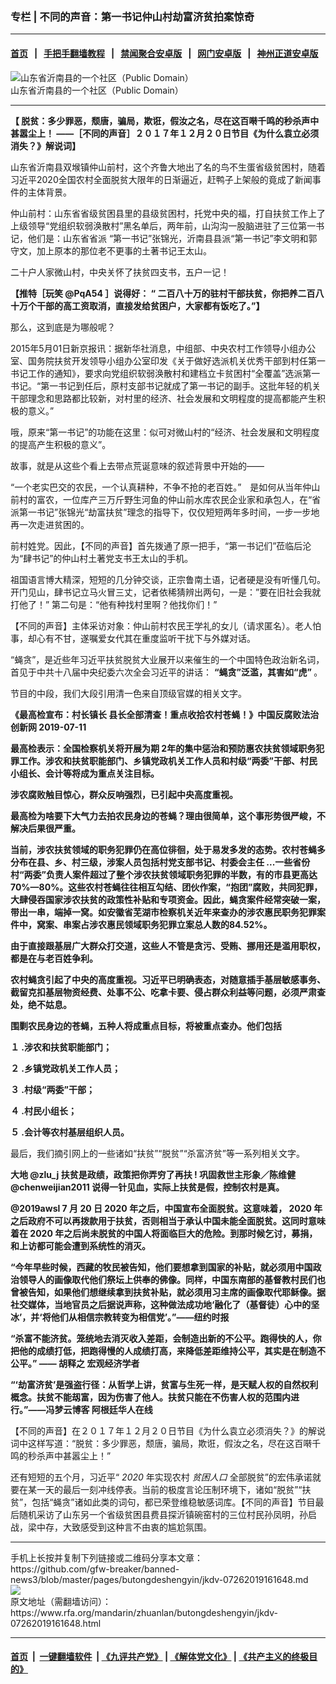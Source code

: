 ### 专栏 | 不同的声音：第一书记仲山村劫富济贫拍案惊奇
------------------------

#### [首页](https://github.com/gfw-breaker/banned-news3/blob/master/README.md) &nbsp;&nbsp;|&nbsp;&nbsp; [手把手翻墙教程](https://github.com/gfw-breaker/guides/wiki) &nbsp;&nbsp;|&nbsp;&nbsp; [禁闻聚合安卓版](https://github.com/gfw-breaker/bn-android) &nbsp;&nbsp;|&nbsp;&nbsp; [网门安卓版](https://github.com/oGate2/oGate) &nbsp;&nbsp;|&nbsp;&nbsp; [神州正道安卓版](https://github.com/SzzdOgate/update) 



<div id="headerimg">
 <img alt="山东省沂南县的一个社区（Public Domain）" src="https://www.rfa.org/mandarin/zhuanlan/butongdeshengyin/jkdv-07262019161648.html/chh726.jpg/@@images/807ecb65-8e23-4a22-9dd3-988d016ed860.jpeg" title="山东省沂南县的一个社区（Public Domain）"/>
 <div id="headerimgcontents">
  <div id="headerimgcaption">
   <span>
    山东省沂南县的一个社区（Public Domain）
   </span>
   <!-- zoomattribute -->
  </div>
  <!-- headerimgcaption -->
 </div>
 <!-- headerimagecontents -->
</div>

<hr/>
<div id="storytext">
 <div>
  <div class="slot_header">
  </div>
 </div>
 <p>
  <b>
   【
  </b>
  <b>
   脱贫：多少罪恶，颓唐，骗局，欺诳，假汝之名，尽在这百啭千鸣的秒杀声中甚嚣尘上！
  </b>
  <b>
  </b>
  <b>
   ——［不同的声音］２０１７年１２月２０日节目《为什么袁立必须消失？》解说词】
  </b>
  <b>
  </b>
 </p>
 <p>
  <b>
  </b>
 </p>
 <p>
  <b>
  </b>
 </p>
 <p>
  山东省沂南县双堠镇仲山前村，这个齐鲁大地出了名的鸟不生蛋省级贫困村，随着习近平2020全国农村全面脱贫大限年的日渐逼近，赶鸭子上架般的竟成了新闻事件的主体背景。
 </p>
 <p>
  仲山前村：山东省省级贫困县里的县级贫困村，托党中央的福，打自扶贫工作上了上级领导“党组织软弱涣散村”黑名单后，两年前，山沟沟一股脑进驻了三位第一书记，他们是：山东省省派 “第一书记”张锦光，沂南县县派“第一书记”李文明和郭守文，加上原本的那位老不更事的土著书记王太山。
 </p>
 <p>
  二十户人家微山村，中央关怀了扶贫四支书，五户一记！
 </p>
 <p>
  <b>
   【推特［玩笑
  </b>
  <b>
  </b>
  <b>
   @PqA54
  </b>
  <b>
   ］说得好：
  </b>
  <b>
   “
  </b>
  <b>
   二百八十万的驻村干部扶贫，你把养二百八十万个干部的高工资取消，直接发给贫困户，大家都有饭吃了。”】
  </b>
  <b>
  </b>
 </p>
 <p>
  那么，这到底是为哪般呢？
 </p>
 <p>
  2015年5月01日新京报讯：据新华社消息，中组部、中央农村工作领导小组办公室、国务院扶贫开发领导小组办公室印发《关于做好选派机关优秀干部到村任第一书记工作的通知》，要求向党组织软弱涣散村和建档立卡贫困村“全覆盖”选派第一书记。“第一书记到任后，原村支部书记就成了第一书记的副手。这批年轻的机关干部理念和思路都比较新，对村里的经济、社会发展和文明程度的提高都能产生积极的意义。”
 </p>
 <p>
  哦，原来“第一书记”的功能在这里：似可对微山村的“经济、社会发展和文明程度的提高产生积极的意义”。
 </p>
 <p>
  故事，就是从这些个看上去带点荒诞意味的叙述背景中开始的——
 </p>
 <p>
  “一个老实巴交的农民，一个认真耕种，不争不抢的老百姓。”　是如何从当年仲山前村的富农，一位库产三万斤野生河鱼的仲山前水库农民企业家和承包人，在“省派第一书记”张锦光“劫富扶贫”理念的指导下，仅仅短短两年多时间，一步一步地再一次走进贫困的。
 </p>
 <p>
  前村姓党。因此，【不同的声音】首先拨通了原一把手，“第一书记们”莅临后沦为“肆书记”的仲山村土著党支书王太山的手机。
 </p>
 <p>
  祖国语言博大精深，短短的几分钟交谈，正宗鲁南土语，记者硬是没有听懂几句。开门见山，肆书记立马火冒三丈，记者依稀猜辨出两句，一是：”要在旧社会我就打他了！” 第二句是：“他有种找村里啊？他找你们！”
 </p>
 <p>
  【不同的声音】主体采访对象：仲山前村农民王学礼的女儿（请求匿名）。老人怕事，却心有不甘，遂嘱爱女代其在重度监听干扰下与外媒对话。
 </p>
 <p>
  “蝇贪”，是近些年习近平扶贫脱贫大业展开以来催生的一个中国特色政治新名词，首见于中共十八届中央纪委六次全会习近平的讲话：
  <b>
   “蝇贪”泛滥，其害如“虎”
  </b>
  。
 </p>
 <p>
 </p>
 <p>
  节目的中段，我们大段引用清一色来自顶级官媒的相关文字。
 </p>
 <p>
  <b>
   《最高检宣布：村长镇长
  </b>
  <b>
   县长全部清查！重点收拾农村苍蝇！》中国反腐败法治创新网
  </b>
  <b>
   2019-07-11
  </b>
  <b>
  </b>
 </p>
 <p>
  <b>
  </b>
 </p>
 <p>
  <b>
   最高检表示：全国检察机关将开展为期
  </b>
  <b>
   2年的集中惩治和预防惠农扶贫领域职务犯罪工作。涉农和扶贫职能部门、乡镇党政机关工作人员和村级“两委”干部、村民小组长、会计等将成为重点关注目标。
  </b>
 </p>
 <p>
  <b>
  </b>
 </p>
 <p>
  <b>
   涉农腐败触目惊心，群众反响强烈，已引起中央高度重视。
  </b>
  <b>
  </b>
 </p>
 <p>
  <b>
  </b>
 </p>
 <p>
  <b>
   最高检为啥要下大气力去拍农民身边的苍蝇？理由很简单，这个事形势很严峻，不解决后果很严重。
  </b>
  <b>
  </b>
 </p>
 <p>
  <b>
  </b>
 </p>
 <p>
  <b>
   当前，涉农扶贫领域的职务犯罪仍在高位徘徊，处于易发多发的态势。农村苍蝇多分布在县、乡、村三级，涉案人员包括村党支部书记、村委会主任
  </b>
  <b>
   ...一些省份村“两委”负责人案件超过了整个涉农扶贫领域职务犯罪的半数，有的市县更高达70%—80%。这些农村苍蝇往往相互勾结、团伙作案，“抱团”腐败，共同犯罪，大肆侵吞国家涉农扶贫的政策性补贴和专项资金。因此，蝇贪案件经常突破一案，带出一串，端掉一窝。如安徽省芜湖市检察机关近年来查办的涉农惠民职务犯罪案件中，窝案、串案占涉农惠民领域职务犯罪立案总人数的84.52%。
  </b>
 </p>
 <p>
  <b>
  </b>
 </p>
 <p>
  <b>
   由于直接跟基层广大群众打交道，这些人不管是贪污、受贿、挪用还是滥用职权，都是在与老百姓争利。
  </b>
  <b>
  </b>
 </p>
 <p>
  <b>
  </b>
 </p>
 <p>
  <b>
   农村蝇贪引起了中央的高度重视。习近平已明确表态，对随意插手基层敏感事务、截留克扣基层物资经费、处事不公、吃拿卡要、侵占群众利益等问题，必须严肃查处，绝不姑息。
  </b>
  <b>
  </b>
 </p>
 <p>
  <b>
  </b>
 </p>
 <p>
  <b>
   围剿农民身边的苍蝇，五种人将成重点目标，将被重点查办。他们包括
  </b>
  <b>
  </b>
 </p>
 <p>
  <b>
  </b>
 </p>
 <p>
  <b>
   １
  </b>
  <b>
   .涉农和扶贫职能部门；
  </b>
 </p>
 <p class="ptextindent2">
  <b>
   ２
  </b>
  <b>
   .乡镇党政机关工作人员；
  </b>
 </p>
 <p class="ptextindent2">
  <b>
   ３
  </b>
  <b>
   .村级“两委”干部；
  </b>
 </p>
 <p class="ptextindent2">
  <b>
   ４
  </b>
  <b>
   .村民小组长；
  </b>
 </p>
 <p class="ptextindent2">
  <b>
   ５
  </b>
  <b>
   .会计等农村基层组织人员。
  </b>
 </p>
 <p>
  <b>
  </b>
 </p>
 <p>
  最后，我们摘引网上的一些诸如“扶贫”“脱贫”“杀富济贫”等一系列相关文字。
 </p>
 <p>
  <b>
   大地
  </b>
  <b>
  </b>
  <b>
   @zlu_j
  </b>
  <b>
   扶贫是政绩，政策把你弄穷了再扶
  </b>
  <b>
   !
  </b>
  <b>
   巩固救世主形象／陈维健
  </b>
  <b>
  </b>
  <b>
   @chenweijian2011
  </b>
  <b>
   说得一针见血，实际上扶贫是假，控制农村是真。
  </b>
  <b>
  </b>
 </p>
 <p>
  <b>
   @2019awsl 7
  </b>
  <b>
   月
  </b>
  <b>
   20
  </b>
  <b>
   日
  </b>
  <b>
   2020
  </b>
  <b>
   年之后，中国宣布全面脱贫。这意味着，
  </b>
  <b>
   2020
  </b>
  <b>
   年之后政府不可以再拨款用于扶贫，否则相当于承认中国未能全面脱贫。这同时意味着在
  </b>
  <b>
   2020
  </b>
  <b>
   年之后尚未脱贫的中国人将面临巨大的危险。到那时候乞讨，募捐，和上访都可能会遭到系统性的消灭。
  </b>
  <b>
  </b>
 </p>
 <p>
  <b>
   “今年早些时候，西藏的牧民被告知，他们要想拿到国家的补贴，就必须用中国政治领导人的画像取代他们祭坛上供奉的佛像。同样，中国东南部的基督教村民们也曾被告知，如果他们想继续拿到扶贫补贴，就必须用习主席的画像取代耶稣像。据社交媒体，当地官员之后据说声称，这种做法成功地‘融化了（基督徒）心中的坚冰’，并‘将他们从相信宗教转变为相信党’。”——纽约时报
  </b>
  <b>
  </b>
 </p>
 <p>
  <b>
   “杀富不能济贫。笼统地去消灭收入差距，会制造出新的不公平。跑得快的人，你把他的成绩打低，把跑得慢的人成绩打高，来降低差距维持公平，其实是在制造不公平。”
  </b>
  <b>
  </b>
  <b>
   ——
  </b>
  <b>
   胡释之
  </b>
  <b>
  </b>
  <b>
   宏观经济学者
  </b>
 </p>
 <p>
  <b>
   “‘劫富济贫’是强盗行径：从哲学上讲，贫富与生死一样，是天赋人权的自然权利概念。扶贫不能刼富，因为伤害了他人。扶贫只能在不伤害人权的范围内进行。”——冯梦云博客 阿根廷华人在线
  </b>
 </p>
 <p>
 </p>
 <p>
  【不同的声音】在２０１７年１２月２０日节目《为什么袁立必须消失？》的解说词中这样写道：“脱贫：多少罪恶，颓唐，骗局，欺诳，假汝之名，尽在这百啭千鸣的秒杀声中甚嚣尘上！”
 </p>
 <p>
  还有短短的五个月，习近平“
  <i>
   2020
  </i>
  年实现农村
  <i>
   贫困人口
  </i>
  全部脱贫”的宏伟承诺就要在某一天的最后一刻冲线停表。当前的极度言论压制环境下，诸如“脱贫”“扶贫”，包括“蝇贪”诸如此类的词句，都已荣登维稳敏感词库。【不同的声音】节目最后随机采访了山东另一个省级贫困县费县探沂镇碗窑村的三位村民孙凤明，孙启战，梁中存，大致感受到这种言不由衷的尴尬氛围。
 </p>
</div>

<hr/>
手机上长按并复制下列链接或二维码分享本文章：<br/>
https://github.com/gfw-breaker/banned-news3/blob/master/pages/butongdeshengyin/jkdv-07262019161648.md <br/>
<a href='https://github.com/gfw-breaker/banned-news3/blob/master/pages/butongdeshengyin/jkdv-07262019161648.md'><img src='https://github.com/gfw-breaker/banned-news3/blob/master/pages/butongdeshengyin/jkdv-07262019161648.md.png'/></a> <br/>
原文地址（需翻墙访问）：https://www.rfa.org/mandarin/zhuanlan/butongdeshengyin/jkdv-07262019161648.html


------------------------
#### [首页](https://github.com/gfw-breaker/banned-news3/blob/master/README.md) &nbsp;|&nbsp; [一键翻墙软件](https://github.com/gfw-breaker/nogfw/blob/master/README.md) &nbsp;| [《九评共产党》](https://github.com/gfw-breaker/9ping.md/blob/master/README.md#九评之一评共产党是什么) | [《解体党文化》](https://github.com/gfw-breaker/jtdwh.md/blob/master/README.md) | [《共产主义的终极目的》](https://github.com/gfw-breaker/gczydzjmd.md/blob/master/README.md)

